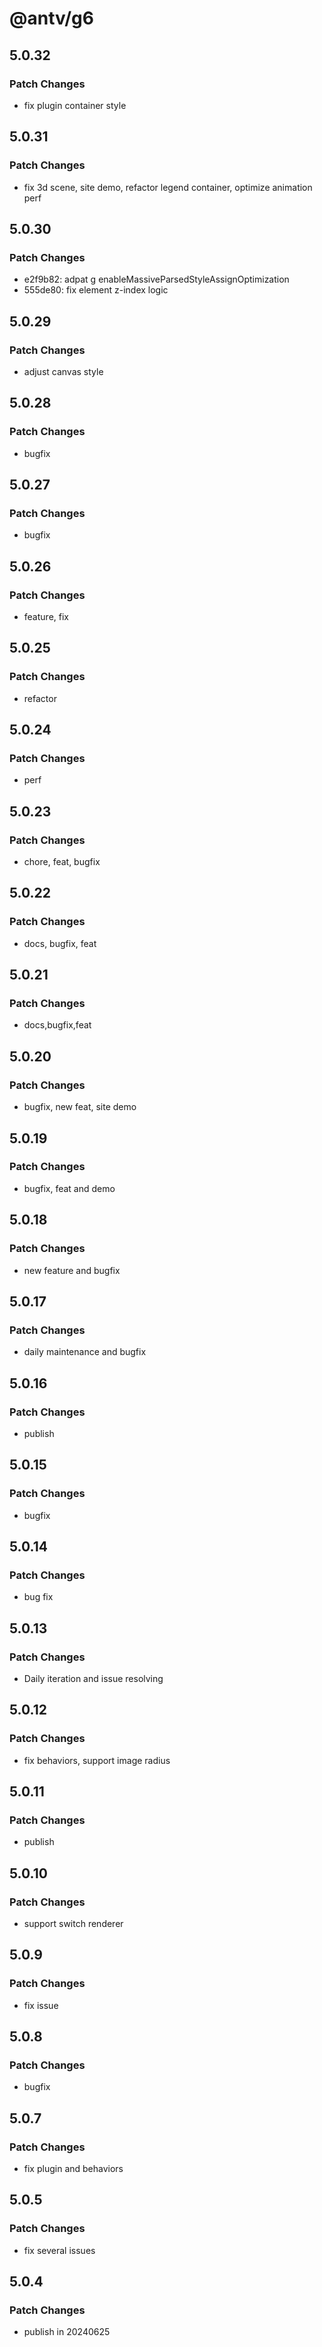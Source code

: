# @antv/g6

## 5.0.32

### Patch Changes

- fix plugin container style

## 5.0.31

### Patch Changes

- fix 3d scene, site demo, refactor legend container, optimize animation perf

## 5.0.30

### Patch Changes

- e2f9b82: adpat g enableMassiveParsedStyleAssignOptimization
- 555de80: fix element z-index logic

## 5.0.29

### Patch Changes

- adjust canvas style

## 5.0.28

### Patch Changes

- bugfix

## 5.0.27

### Patch Changes

- bugfix

## 5.0.26

### Patch Changes

- feature, fix

## 5.0.25

### Patch Changes

- refactor

## 5.0.24

### Patch Changes

- perf

## 5.0.23

### Patch Changes

- chore, feat, bugfix

## 5.0.22

### Patch Changes

- docs, bugfix, feat

## 5.0.21

### Patch Changes

- docs,bugfix,feat

## 5.0.20

### Patch Changes

- bugfix, new feat, site demo

## 5.0.19

### Patch Changes

- bugfix, feat and demo

## 5.0.18

### Patch Changes

- new feature and bugfix

## 5.0.17

### Patch Changes

- daily maintenance and bugfix

## 5.0.16

### Patch Changes

- publish

## 5.0.15

### Patch Changes

- bugfix

## 5.0.14

### Patch Changes

- bug fix

## 5.0.13

### Patch Changes

- Daily iteration and issue resolving

## 5.0.12

### Patch Changes

- fix behaviors, support image radius

## 5.0.11

### Patch Changes

- publish

## 5.0.10

### Patch Changes

- support switch renderer

## 5.0.9

### Patch Changes

- fix issue

## 5.0.8

### Patch Changes

- bugfix

## 5.0.7

### Patch Changes

- fix plugin and behaviors

## 5.0.5

### Patch Changes

- fix several issues

## 5.0.4

### Patch Changes

- publish in 20240625
